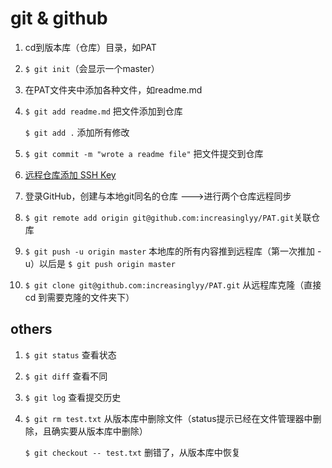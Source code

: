 # git & github

1. cd到版本库（仓库）目录，如PAT

2. `$ git init`（会显示一个master）

3. 在PAT文件夹中添加各种文件，如readme.md

4. `$ git add readme.md` 把文件添加到仓库

   `$ git add .`  添加所有修改

5. `$ git commit -m "wrote a readme file"` 把文件提交到仓库

6. [远程仓库添加 SSH Key](https://www.liaoxuefeng.com/wiki/0013739516305929606dd18361248578c67b8067c8c017b000/001374385852170d9c7adf13c30429b9660d0eb689dd43a000)

7. 登录GitHub，创建与本地git同名的仓库  --->进行两个仓库远程同步

8. `$ git remote add origin git@github.com:increasinglyy/PAT.git`关联仓库

9. `$ git push -u origin master` 本地库的所有内容推到远程库（第一次推加 -u）以后是 `$ git push origin master`

10. `$ git clone git@github.com:increasinglyy/PAT.git` 从远程库克隆（直接cd 到需要克隆的文件夹下）



## others

1. `$ git status` 查看状态

2. `$ git diff` 查看不同

3. `$ git log` 查看提交历史

4. `$ git rm test.txt` 从版本库中删除文件（status提示已经在文件管理器中删除，且确实要从版本库中删除）

   `$ git checkout -- test.txt` 删错了，从版本库中恢复

